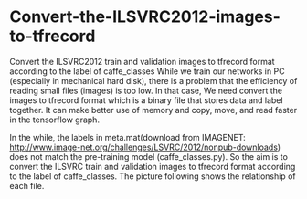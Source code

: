 # Convert-the-ILSVRC2012-images-to-tfrecord
Convert the ILSVRC2012 train and validation images to tfrecord format according to the label of caffe_classes
While we train our networks in PC (especially in mechanical hard disk), there is a problem that the efficiency of 
reading small files (images) is too low. In that case, We need convert the images to tfrecord format which is a binary file that stores 
data and label together. It can make better use of memory and copy, move, and read faster in the tensorflow graph. 

In the while,  the labels in meta.mat(download from IMAGENET: http://www.image-net.org/challenges/LSVRC/2012/nonpub-downloads) 
does not match the pre-training model (caffe_classes.py). So the aim is to convert the ILSVRC train and validation images to tfrecord 
format according to the label of caffe_classes. The picture following shows the relationship of each file.

